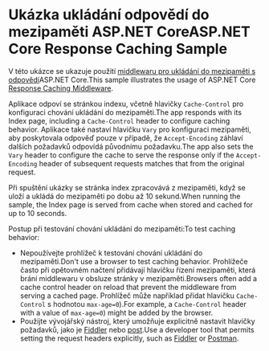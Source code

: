 # <a name="aspnet-core-response-caching-sample"></a><span data-ttu-id="cbb80-101">Ukázka ukládání odpovědí do mezipaměti ASP.NET Core</span><span class="sxs-lookup"><span data-stu-id="cbb80-101">ASP.NET Core Response Caching Sample</span></span>

<span data-ttu-id="cbb80-102">V této ukázce se ukazuje použití [middlewaru pro ukládání do mezipaměti s odpovědí](https://docs.microsoft.com/aspnet/core/performance/caching/middleware)ASP.NET Core.</span><span class="sxs-lookup"><span data-stu-id="cbb80-102">This sample illustrates the usage of ASP.NET Core [Response Caching Middleware](https://docs.microsoft.com/aspnet/core/performance/caching/middleware).</span></span>

<span data-ttu-id="cbb80-103">Aplikace odpoví se stránkou indexu, včetně hlavičky `Cache-Control` pro konfiguraci chování ukládání do mezipaměti.</span><span class="sxs-lookup"><span data-stu-id="cbb80-103">The app responds with its Index page, including a `Cache-Control` header to configure caching behavior.</span></span> <span data-ttu-id="cbb80-104">Aplikace také nastaví hlavičku `Vary` pro konfiguraci mezipaměti, aby poskytovala odpověď pouze v případě, že `Accept-Encoding` záhlaví dalších požadavků odpovídá původnímu požadavku.</span><span class="sxs-lookup"><span data-stu-id="cbb80-104">The app also sets the `Vary` header to configure the cache to serve the response only if the `Accept-Encoding` header of subsequent requests matches that from the original request.</span></span>

<span data-ttu-id="cbb80-105">Při spuštění ukázky se stránka index zpracovává z mezipaměti, když se uloží a ukládá do mezipaměti po dobu až 10 sekund.</span><span class="sxs-lookup"><span data-stu-id="cbb80-105">When running the sample, the Index page is served from cache when stored and cached for up to 10 seconds.</span></span>

<span data-ttu-id="cbb80-106">Postup při testování chování ukládání do mezipaměti:</span><span class="sxs-lookup"><span data-stu-id="cbb80-106">To test caching behavior:</span></span>

* <span data-ttu-id="cbb80-107">Nepoužívejte prohlížeč k testování chování ukládání do mezipaměti.</span><span class="sxs-lookup"><span data-stu-id="cbb80-107">Don't use a browser to test caching behavior.</span></span> <span data-ttu-id="cbb80-108">Prohlížeče často při opětovném načtení přidávají hlavičku řízení mezipaměti, která brání middlewaru v obsluze stránky v mezipaměti.</span><span class="sxs-lookup"><span data-stu-id="cbb80-108">Browsers often add a cache control header on reload that prevent the middleware from serving a cached page.</span></span> <span data-ttu-id="cbb80-109">Prohlížeč může například přidat hlavičku `Cache-Control` s hodnotou `max-age=0`).</span><span class="sxs-lookup"><span data-stu-id="cbb80-109">For example, a `Cache-Control` header with a value of `max-age=0`) might be added by the browser.</span></span>
* <span data-ttu-id="cbb80-110">Použijte vývojářský nástroj, který umožňuje explicitně nastavit hlavičky požadavků, jako je <a href="https://www.telerik.com/fiddler">Fiddler</a> nebo <a href="https://www.getpostman.com/">post</a>.</span><span class="sxs-lookup"><span data-stu-id="cbb80-110">Use a developer tool that permits setting the request headers explicitly, such as <a href="https://www.telerik.com/fiddler">Fiddler</a> or <a href="https://www.getpostman.com/">Postman</a>.</span></span>
